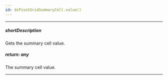 ```yaml
---
id: dxPivotGridSummaryCell.value()
---
```

---
##### shortDescription
Gets the summary cell value.

##### return: any
The summary cell value.

---

